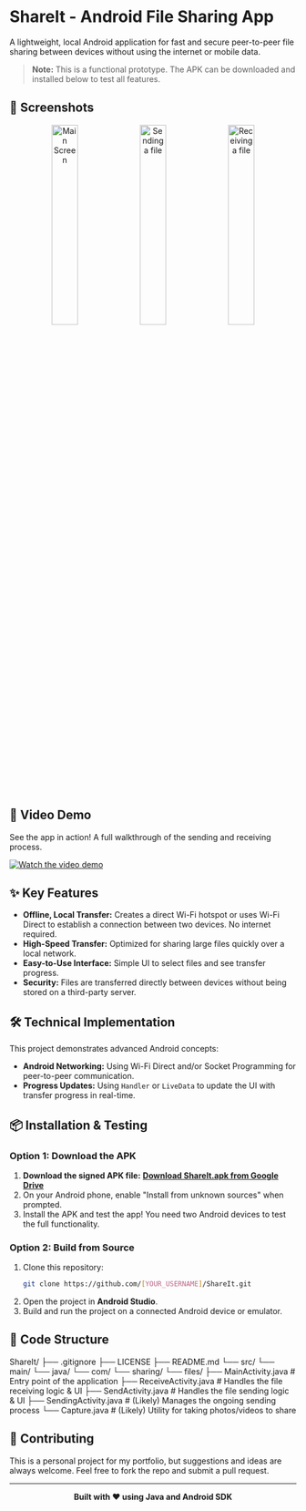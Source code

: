# ShareIt - Android File Sharing App

A lightweight, local Android application for fast and secure peer-to-peer file sharing between devices without using the internet or mobile data.

> **Note:** This is a functional prototype. The APK can be downloaded and installed below to test all features.

## 📸 Screenshots

<div align="center">
  <img src="screenshots/screenshot_1.jpg" alt="Main Screen" width="30%"/>
  <img src="screenshots/screenshot_2.jpg" alt="Sending a file" width="30%"/>
  <img src="screenshots/screenshot_3.jpg" alt="Receiving a file" width="30%"/>
</div>

## 🎥 Video Demo

See the app in action! A full walkthrough of the sending and receiving process.

[![Watch the video demo](https://img.youtube.com/vi/[YOUR_VIDEO_ID_HERE]/0.jpg)](https://www.youtube.com/watch?v=[YOUR_VIDEO_ID_HERE])

## ✨ Key Features

-   **Offline, Local Transfer:** Creates a direct Wi-Fi hotspot or uses Wi-Fi Direct to establish a connection between two devices. No internet required.
-   **High-Speed Transfer:** Optimized for sharing large files quickly over a local network.
-   **Easy-to-Use Interface:** Simple UI to select files and see transfer progress.
-   **Security:** Files are transferred directly between devices without being stored on a third-party server.

## 🛠️ Technical Implementation

This project demonstrates advanced Android concepts:

-   **Android Networking:** Using Wi-Fi Direct and/or Socket Programming for peer-to-peer communication.
-   **Progress Updates:** Using `Handler` or `LiveData` to update the UI with transfer progress in real-time.

## 📦 Installation & Testing

### Option 1: Download the APK
1.  **Download the signed APK file:** [**Download ShareIt.apk from Google Drive**]([YOUR_GOOGLE_DRIVE_LINK_HERE])
2.  On your Android phone, enable "Install from unknown sources" when prompted.
3.  Install the APK and test the app! You need two Android devices to test the full functionality.

### Option 2: Build from Source
1.  Clone this repository:
    ```bash
    git clone https://github.com/[YOUR_USERNAME]/ShareIt.git
    ```
2.  Open the project in **Android Studio**.
3.  Build and run the project on a connected Android device or emulator.

## 🔧 Code Structure
ShareIt/
├── .gitignore
├── LICENSE
├── README.md
└── src/
    └── main/
        └── java/
            └── com/
                └── sharing/
                    └── files/
                        ├── MainActivity.java      # Entry point of the application
                        ├── ReceiveActivity.java   # Handles the file receiving logic & UI
                        ├── SendActivity.java      # Handles the file sending logic & UI
                        ├── SendingActivity.java   # (Likely) Manages the ongoing sending process
                        └── Capture.java           # (Likely) Utility for taking photos/videos to share

## 🤝 Contributing

This is a personal project for my portfolio, but suggestions and ideas are always welcome. Feel free to fork the repo and submit a pull request.

---

<div align="center">

**Built with ❤️ using Java and Android SDK**

</div>
